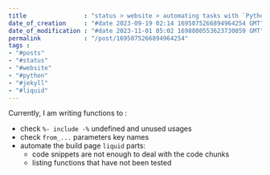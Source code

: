 ```yaml
---
title                : "status > website > automating tasks with `Python`"
date_of_creation     : "#date 2023-09-19 02:14 1695075266894964254 GMT"
date_of_modification : "#date 2023-11-01 05:02 1698800553623730059 GMT"
permalink            : "/post/1695075266894964254"
tags :
- "#posts"
- "#status"
- "#website"
- "#python"
- "#jekyll"
- "#liquid"
---
```


Currently, I am writing functions to :
- check `%- include -%` undefined and unused usages 
- check `from_...` parameters key names
- automate the build page `liquid` parts:
  - code snippets are not enough to deal with the code chunks
  - listing functions that have not been tested